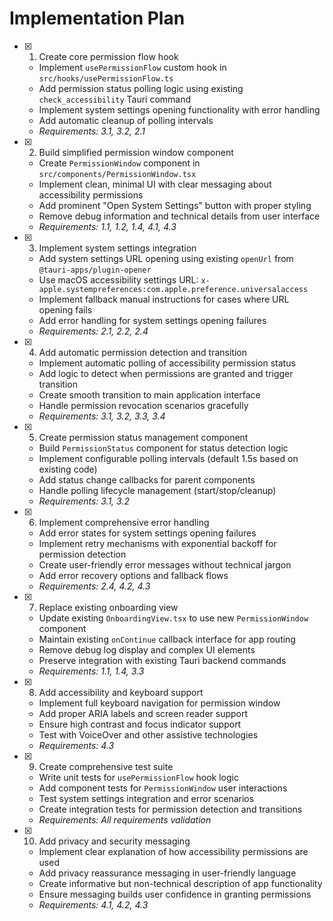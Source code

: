 # Implementation Plan

- [x] 1. Create core permission flow hook
  - Implement `usePermissionFlow` custom hook in `src/hooks/usePermissionFlow.ts`
  - Add permission status polling logic using existing `check_accessibility` Tauri command
  - Implement system settings opening functionality with error handling
  - Add automatic cleanup of polling intervals
  - _Requirements: 3.1, 3.2, 2.1_

- [x] 2. Build simplified permission window component
  - Create `PermissionWindow` component in `src/components/PermissionWindow.tsx`
  - Implement clean, minimal UI with clear messaging about accessibility permissions
  - Add prominent "Open System Settings" button with proper styling
  - Remove debug information and technical details from user interface
  - _Requirements: 1.1, 1.2, 1.4, 4.1, 4.3_

- [x] 3. Implement system settings integration
  - Add system settings URL opening using existing `openUrl` from `@tauri-apps/plugin-opener`
  - Use macOS accessibility settings URL: `x-apple.systempreferences:com.apple.preference.universalaccess`
  - Implement fallback manual instructions for cases where URL opening fails
  - Add error handling for system settings opening failures
  - _Requirements: 2.1, 2.2, 2.4_

- [x] 4. Add automatic permission detection and transition
  - Implement automatic polling of accessibility permission status
  - Add logic to detect when permissions are granted and trigger transition
  - Create smooth transition to main application interface
  - Handle permission revocation scenarios gracefully
  - _Requirements: 3.1, 3.2, 3.3, 3.4_

- [x] 5. Create permission status management component
  - Build `PermissionStatus` component for status detection logic
  - Implement configurable polling intervals (default 1.5s based on existing code)
  - Add status change callbacks for parent components
  - Handle polling lifecycle management (start/stop/cleanup)
  - _Requirements: 3.1, 3.2_

- [x] 6. Implement comprehensive error handling
  - Add error states for system settings opening failures
  - Implement retry mechanisms with exponential backoff for permission detection
  - Create user-friendly error messages without technical jargon
  - Add error recovery options and fallback flows
  - _Requirements: 2.4, 4.2, 4.3_

- [x] 7. Replace existing onboarding view
  - Update existing `OnboardingView.tsx` to use new `PermissionWindow` component
  - Maintain existing `onContinue` callback interface for app routing
  - Remove debug log display and complex UI elements
  - Preserve integration with existing Tauri backend commands
  - _Requirements: 1.1, 1.4, 3.3_

- [x] 8. Add accessibility and keyboard support
  - Implement full keyboard navigation for permission window
  - Add proper ARIA labels and screen reader support
  - Ensure high contrast and focus indicator support
  - Test with VoiceOver and other assistive technologies
  - _Requirements: 4.3_

- [x] 9. Create comprehensive test suite
  - Write unit tests for `usePermissionFlow` hook logic
  - Add component tests for `PermissionWindow` user interactions
  - Test system settings integration and error scenarios
  - Create integration tests for permission detection and transitions
  - _Requirements: All requirements validation_

- [x] 10. Add privacy and security messaging
  - Implement clear explanation of how accessibility permissions are used
  - Add privacy reassurance messaging in user-friendly language
  - Create informative but non-technical description of app functionality
  - Ensure messaging builds user confidence in granting permissions
  - _Requirements: 4.1, 4.2, 4.3_